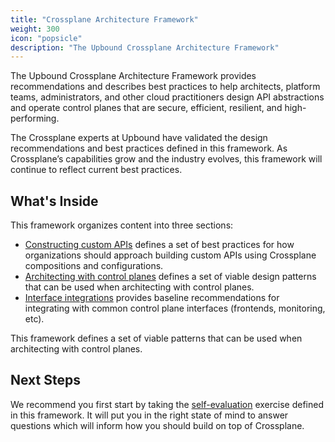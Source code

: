```yaml
---
title: "Crossplane Architecture Framework"
weight: 300
icon: "popsicle"
description: "The Upbound Crossplane Architecture Framework"
---
```


The Upbound Crossplane Architecture Framework provides recommendations and describes best practices to help architects, platform teams, administrators, and other cloud practitioners design API abstractions and operate control planes that are secure, efficient, resilient, and high-performing.

The Crossplane experts at Upbound have validated the design recommendations and best practices defined in this framework. As Crossplane’s capabilities grow and the industry evolves, this framework will continue to reflect current best practices. 

## What's Inside

This framework organizes content into three sections:

- [Constructing custom APIs](building-apis) defines a set of best practices for how organizations should approach building custom APIs using Crossplane compositions and configurations.
- [Architecting with control planes](architecture) defines a set of viable design patterns that can be used when architecting with control planes.
- [Interface integrations](interface-integrations) provides baseline recommendations for integrating with common control plane interfaces (frontends, monitoring, etc).  

This framework defines a set of viable patterns that can be used when architecting with control planes. 

## Next Steps

We recommend you first start by taking the [self-evaluation](self-eval) exercise defined in this framework. It will put you in the right state of mind to answer questions which will inform how you should build on top of Crossplane.
